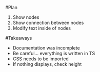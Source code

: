 #Plan
1. Show nodes
2. Show connection between nodes
3. Modify text inside of nodes

#Takeaways
- Documentation was incomplete
- Be careful... everything is written in TS
- CSS needs to be imported
- If nothing displays, check height

